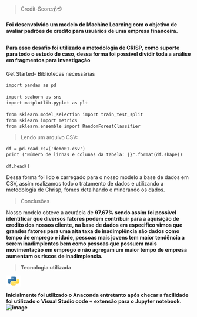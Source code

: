 > Credit-Score💰💳
<h4>Foi desenvolvido um modelo de Machine Learning com o objetivo de avaliar padrões de credito para usuários de uma empresa financeira.<h4/>

## <h4>Para esse desafio foi utilizado a metodologia de CRISP, como suporte para todo o estudo de caso, dessa forma foi possivel dividir toda a análise em fragmentos para investigação<h4/>

 Get Started- Bibliotecas necessárias
```
import pandas as pd

import seaborn as sns
import matplotlib.pyplot as plt

from sklearn.model_selection import train_test_split
from sklearn import metrics
from sklearn.ensemble import RandomForestClassifier
```

>Lendo um arquivo CSV:
```
df = pd.read_csv('demo01.csv')
print ("Número de linhas e colunas da tabela: {}".format(df.shape))

df.head()
```

Dessa forma foi lido e carregado para o nosso modelo a base de dados em CSV, assim realizamos todo o tratamento de dados e utilizando a metodologia de Chrisp, fomos detalhando e minerando os dados.

> Conclusões

Nosso modelo obteve a acurácia de <strong>97,67%<strong/> sendo assim foi possivel identificar que diversos fatores podem contribuir para a aquisição de credito dos nossos cliente, na base de dados em especifico
vimos que grandes fatores para uma alta taxa de inadimplência são dados como tempo de emprego e idade, pessoas mais jovens tem maior tendência a serem inadimplentes bem como pessoas 
que possuem mais movimentação em emprego e não agregam um maior tempo de empresa aumentam os riscos de inadimplencia.

>Tecnologia utilizada
<img align="center" alt="Adriano-Python" height="30" width="40" src="https://raw.githubusercontent.com/devicons/devicon/master/icons/python/python-original.svg">  

Inicialmente foi utilizado o Anaconda entretanto após checar a facilidade foi utilizado o Visual Studio code + extensão para o Jupyter notebook.
![image](https://user-images.githubusercontent.com/105682437/194677106-1e5cdccd-1ccd-4a88-99e8-445aff8f91ce.png)

